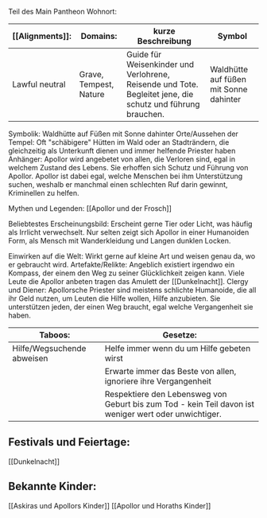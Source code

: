 Teil des Main Pantheon
Wohnort:

| [[Alignments]]: | Domains:               | kurze Beschreibung                                                                                         | Symbol                                 |
| --------------- | ---------------------- | ---------------------------------------------------------------------------------------------------------- | -------------------------------------- |
| Lawful neutral  | Grave, Tempest, Nature | Guide für Weisenkinder und Verlohrene, Reisende und Tote. Begleitet jene, die schutz und führung brauchen. | Waldhütte auf füßen mit Sonne dahinter |
Symbolik: Waldhütte auf Füßen mit Sonne dahinter
Orte/Aussehen der Tempel: Oft "schäbigere" Hütten im Wald oder an Stadträndern, die gleichzeitig als Unterkunft dienen und immer helfende Priester haben
Anhänger: Apollor wird angebetet von allen, die Verloren sind, egal in welchem Zustand des Lebens. Sie erhoffen sich Schutz und Führung von Apollor. Apollor ist dabei egal, welche Menschen bei ihm Unterstützung suchen, weshalb er manchmal einen schlechten Ruf darin gewinnt, Kriminellen zu helfen.

Mythen und Legenden:
[[Apollor und der Frosch]]

Beliebtestes Erscheinungsbild: Erscheint gerne Tier oder Licht, was häufig als Irrlicht verwechselt. Nur selten zeigt sich Apollor in einer Humanoiden Form, als Mensch mit Wanderkleidung und Langen dunklen Locken.

Einwirken auf die Welt: Wirkt gerne auf kleine Art und weisen genau da, wo er gebraucht wird.
Artefakte/Relikte: Angeblich existiert irgendwo ein Kompass, der einem den Weg zu seiner Glücklichkeit zeigen kann.
Viele Leute die Apollor anbeten tragen das Amulett der [[Dunkelnacht]].
Clergy und Diener: Apollorsche Priester sind meistens schlichte Humanoide, die all ihr Geld nutzen, um Leuten die Hilfe wollen, Hilfe anzubieten. Sie unterstützen jeden, der einen Weg braucht, egal welche Vergangenheit sie haben.

| Taboos:                    | Gesetze:                                                                                              |
| -------------------------- | ----------------------------------------------------------------------------------------------------- |
| Hilfe/Wegsuchende abweisen | Helfe immer wenn du um Hilfe gebeten wirst                                                            |
|                            | Erwarte immer das Beste von allen, ignoriere ihre Vergangenheit                                       |
|                            | Respektiere den Lebensweg von Geburt bis zum Tod - kein Teil davon ist weniger wert oder unwichtiger. |
## Festivals und Feiertage: 
[[Dunkelnacht]]

## Bekannte Kinder:
[[Askiras und Apollors Kinder]]
[[Apollor und Horaths Kinder]]